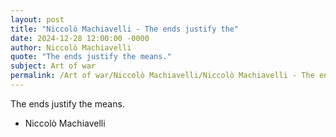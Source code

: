 ```yaml
---
layout: post
title: "Niccolò Machiavelli - The ends justify the"
date: 2024-12-28 12:00:00 -0000
author: Niccolò Machiavelli
quote: "The ends justify the means."
subject: Art of war
permalink: /Art of war/Niccolò Machiavelli/Niccolò Machiavelli - The ends justify the
---
```


The ends justify the means.

- Niccolò Machiavelli
